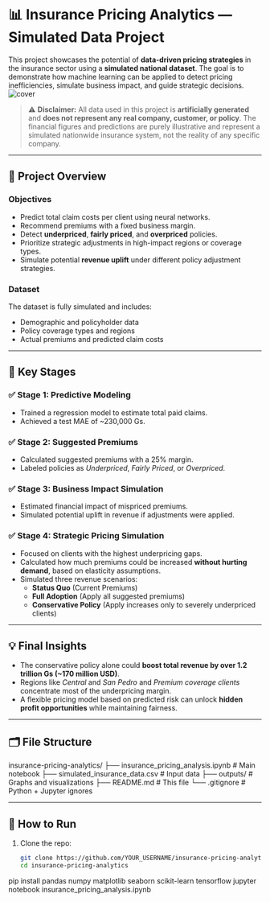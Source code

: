 # 📊 Insurance Pricing Analytics — Simulated Data Project

This project showcases the potential of **data-driven pricing strategies** in the insurance sector using a **simulated national dataset**. The goal is to demonstrate how machine learning can be applied to detect pricing inefficiencies, simulate business impact, and guide strategic decisions.
![cover](https://github.com/user-attachments/assets/8cfd461c-e163-41fe-a7b7-04d9101327f3)

> ⚠️ **Disclaimer:** All data used in this project is **artificially generated** and **does not represent any real company, customer, or policy**. The financial figures and predictions are purely illustrative and represent a simulated nationwide insurance system, not the reality of any specific company.

---

## 🧠 Project Overview

### Objectives
- Predict total claim costs per client using neural networks.
- Recommend premiums with a fixed business margin.
- Detect **underpriced**, **fairly priced**, and **overpriced** policies.
- Prioritize strategic adjustments in high-impact regions or coverage types.
- Simulate potential **revenue uplift** under different policy adjustment strategies.

### Dataset
The dataset is fully simulated and includes:
- Demographic and policyholder data
- Policy coverage types and regions
- Actual premiums and predicted claim costs

---

## 📌 Key Stages

### ✅ Stage 1: Predictive Modeling
- Trained a regression model to estimate total paid claims.
- Achieved a test MAE of ~230,000 Gs.

### ✅ Stage 2: Suggested Premiums
- Calculated suggested premiums with a 25% margin.
- Labeled policies as *Underpriced*, *Fairly Priced*, or *Overpriced*.

### ✅ Stage 3: Business Impact Simulation
- Estimated financial impact of mispriced premiums.
- Simulated potential uplift in revenue if adjustments were applied.

### ✅ Stage 4: Strategic Pricing Simulation
- Focused on clients with the highest underpricing gaps.
- Calculated how much premiums could be increased **without hurting demand**, based on elasticity assumptions.
- Simulated three revenue scenarios:
  - **Status Quo** (Current Premiums)
  - **Full Adoption** (Apply all suggested premiums)
  - **Conservative Policy** (Apply increases only to severely underpriced clients)

---

## 💡 Final Insights

- The conservative policy alone could **boost total revenue by over 1.2 trillion Gs (~170 million USD)**.
- Regions like *Central* and *San Pedro* and *Premium coverage clients* concentrate most of the underpricing margin.
- A flexible pricing model based on predicted risk can unlock **hidden profit opportunities** while maintaining fairness.

---

## 🗂️ File Structure
insurance-pricing-analytics/
├── insurance_pricing_analysis.ipynb # Main notebook
├── simulated_insurance_data.csv # Input data
├── outputs/ # Graphs and visualizations
├── README.md # This file
└── .gitignore # Python + Jupyter ignores


---

## 🔧 How to Run

1. Clone the repo:
   ```bash
   git clone https://github.com/YOUR_USERNAME/insurance-pricing-analytics.git
   cd insurance-pricing-analytics

pip install pandas numpy matplotlib seaborn scikit-learn tensorflow
jupyter notebook insurance_pricing_analysis.ipynb


